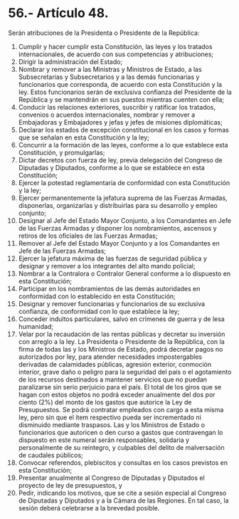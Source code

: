 # 56.- Artículo 48.

Serán atribuciones de la Presidenta o Presidente de la República:

1. Cumplir y hacer cumplir esta Constitución, las leyes y los tratados internacionales, de acuerdo con sus competencias y atribuciones;
2. Dirigir la administración del Estado;
3. Nombrar y remover a las Ministras y Ministros de Estado, a las Subsecretarias y Subsecretarios y a las demás funcionarias y funcionarios que corresponda, de acuerdo con esta Constitución y la ley. Estos funcionarios serán de exclusiva confianza del Presidente de la República y se mantendrán en sus puestos mientras cuenten con ella;
4. Conducir las relaciones exteriores, suscribir y ratificar los tratados, convenios o acuerdos internacionales, nombrar y remover a Embajadoras y Embajadores y jefas y jefes de misiones diplomáticas;
5. Declarar los estados de excepción constitucional en los casos y formas que se señalan en esta Constitución y la ley;
6. Concurrir a la formación de las leyes, conforme a lo que establece esta Constitución, y promulgarlas;
7. Dictar decretos con fuerza de ley, previa delegación del Congreso de Diputadas y Diputados, conforme a lo que se establece en esta Constitución;
8. Ejercer la potestad reglamentaria de conformidad con esta Constitución y la ley;
9. Ejercer permanentemente la jefatura suprema de las Fuerzas Armadas, disponerlas, organizarlas y distribuirlas para su desarrollo y empleo conjunto;
10. Designar al Jefe del Estado Mayor Conjunto, a los Comandantes en Jefe de las Fuerzas Armadas y disponer los nombramientos, ascensos y retiros de los oficiales de las Fuerzas Armadas;
11. Remover al Jefe del Estado Mayor Conjunto y a los Comandantes en Jefe de las Fuerzas Armadas;
12. Ejercer la jefatura máxima de las fuerzas de seguridad pública y designar y remover a los integrantes del alto mando policial;
13. Nombrar a la Contralora o Contralor General conforme a lo dispuesto en esta Constitución;
14. Participar en los nombramientos de las demás autoridades en conformidad con lo establecido en esta Constitución;
15. Designar y remover funcionarias y funcionarios de su exclusiva confianza, de conformidad con lo que establece la ley;
16. Conceder indultos particulares, salvo en crímenes de guerra y de lesa humanidad;
17. Velar por la recaudación de las rentas públicas y decretar su inversión con arreglo a la ley. La Presidenta o Presidente de la República, con la firma de todas las y los Ministros de Estado, podrá decretar pagos no autorizados por ley, para atender necesidades impostergables derivadas de calamidades públicas, agresión exterior, conmoción interior, grave daño o peligro para la seguridad del país o el agotamiento de los recursos destinados a mantener servicios que no puedan paralizarse sin serio perjuicio para el país. El total de los giros que se hagan con estos objetos no podrá exceder anualmente del dos por ciento (2%) del monto de los gastos que autorice la Ley de Presupuestos. Se podrá contratar empleados con cargo a esta misma ley, pero sin que el ítem respectivo pueda ser incrementado ni disminuido mediante traspasos. Las y los Ministros de Estado o funcionarios que autoricen o den curso a gastos que contravengan lo dispuesto en este numeral serán responsables, solidaria y personalmente de su reintegro, y culpables del delito de malversación de caudales públicos;
18. Convocar referendos, plebiscitos y consultas en los casos previstos en esta Constitución;
19. Presentar anualmente al Congreso de Diputadas y Diputados el proyecto de ley de presupuestos, y
20. Pedir, indicando los motivos, que se cite a sesión especial al Congreso de Diputadas y Diputados y a la Cámara de las Regiones. En tal caso, la sesión deberá celebrarse a la brevedad posible.
